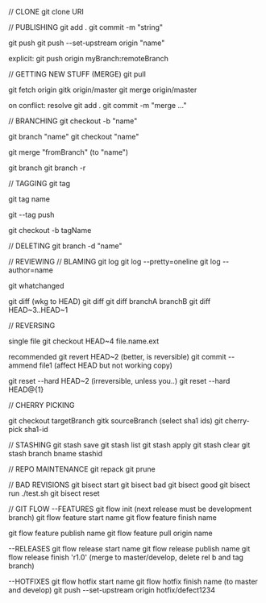 // CLONE
git clone URI 


// PUBLISHING
git add .
git commit -m "string"

git push 
git push --set-upstream origin "name"

explicit:
git push origin myBranch:remoteBranch

// GETTING NEW STUFF (MERGE)
git pull

git fetch origin
gitk origin/master 
git merge origin/master

on conflict:
resolve
git add .
git commit -m "merge ..."


// BRANCHING
git checkout -b "name"

git branch "name"
git checkout "name"

git merge "fromBranch" (to "name")

git branch
git branch -r

// TAGGING
git tag

git tag name

git --tag push 

git checkout -b tagName

// DELETING
git branch -d "name"


// REVIEWING
// BLAMING
git log
git log --pretty=oneline
git log --author=name

git whatchanged

git diff (wkg to HEAD)
git diff
git diff branchA branchB
git diff HEAD~3..HEAD~1



// REVERSING

single file
git checkout HEAD~4 file.name.ext

recommended
git revert HEAD~2 (better, is reversible)
git commit --ammend file1 (affect HEAD but not working copy)

git reset --hard HEAD~2 (irreversible, unless you..)
git reset --hard HEAD@{1}

// CHERRY PICKING

git checkout targetBranch
gitk sourceBranch (select sha1 ids)
git cherry-pick sha1-id


// STASHING
git stash save
git stash list
git stash apply
git stash clear
git stash branch bname stashid

// REPO MAINTENANCE
git repack
git prune

// BAD REVISIONS
git bisect start
git bisect bad
git bisect good
git bisect run ./test.sh
git bisect reset

// GIT FLOW
--FEATURES
git flow init (next release must be development branch)
git flow feature start name
git flow feature finish name

git flow feature publish name
git flow feature pull origin name

--RELEASES
git flow release start name
git flow release publish name
git flow release finish 'r1.0' (merge to master/develop, delete rel b and tag branch)

--HOTFIXES
git flow hotfix start name
git flow hotfix finish name (to master and develop)
git push --set-upstream origin hotfix/defect1234